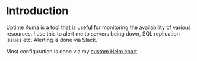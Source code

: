 # Introduction
[Uptime Kuma](https://github.com/k3rnelpan1c-dev/uptime-kuma-helm) is a tool that is useful for monitoring the availability of various resources. I use this to alert me to servers being down, SQL replication issues etc. Alerting is done via Slack.

Most configuration is done via my [custom Helm chart](/helm/baseline).


